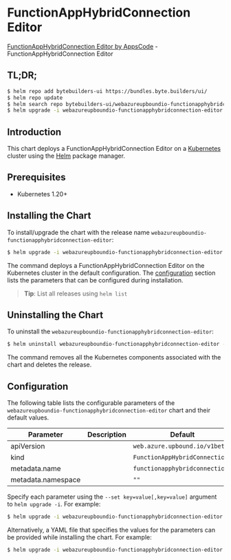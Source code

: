 # FunctionAppHybridConnection Editor

[FunctionAppHybridConnection Editor by AppsCode](https://byte.builders) - FunctionAppHybridConnection Editor

## TL;DR;

```bash
$ helm repo add bytebuilders-ui https://bundles.byte.builders/ui/
$ helm repo update
$ helm search repo bytebuilders-ui/webazureupboundio-functionapphybridconnection-editor --version=v0.4.18
$ helm upgrade -i webazureupboundio-functionapphybridconnection-editor bytebuilders-ui/webazureupboundio-functionapphybridconnection-editor -n default --create-namespace --version=v0.4.18
```

## Introduction

This chart deploys a FunctionAppHybridConnection Editor on a [Kubernetes](http://kubernetes.io) cluster using the [Helm](https://helm.sh) package manager.

## Prerequisites

- Kubernetes 1.20+

## Installing the Chart

To install/upgrade the chart with the release name `webazureupboundio-functionapphybridconnection-editor`:

```bash
$ helm upgrade -i webazureupboundio-functionapphybridconnection-editor bytebuilders-ui/webazureupboundio-functionapphybridconnection-editor -n default --create-namespace --version=v0.4.18
```

The command deploys a FunctionAppHybridConnection Editor on the Kubernetes cluster in the default configuration. The [configuration](#configuration) section lists the parameters that can be configured during installation.

> **Tip**: List all releases using `helm list`

## Uninstalling the Chart

To uninstall the `webazureupboundio-functionapphybridconnection-editor`:

```bash
$ helm uninstall webazureupboundio-functionapphybridconnection-editor -n default
```

The command removes all the Kubernetes components associated with the chart and deletes the release.

## Configuration

The following table lists the configurable parameters of the `webazureupboundio-functionapphybridconnection-editor` chart and their default values.

|     Parameter      | Description |                  Default                  |
|--------------------|-------------|-------------------------------------------|
| apiVersion         |             | <code>web.azure.upbound.io/v1beta1</code> |
| kind               |             | <code>FunctionAppHybridConnection</code>  |
| metadata.name      |             | <code>functionapphybridconnection</code>  |
| metadata.namespace |             | <code>""</code>                           |


Specify each parameter using the `--set key=value[,key=value]` argument to `helm upgrade -i`. For example:

```bash
$ helm upgrade -i webazureupboundio-functionapphybridconnection-editor bytebuilders-ui/webazureupboundio-functionapphybridconnection-editor -n default --create-namespace --version=v0.4.18 --set apiVersion=web.azure.upbound.io/v1beta1
```

Alternatively, a YAML file that specifies the values for the parameters can be provided while
installing the chart. For example:

```bash
$ helm upgrade -i webazureupboundio-functionapphybridconnection-editor bytebuilders-ui/webazureupboundio-functionapphybridconnection-editor -n default --create-namespace --version=v0.4.18 --values values.yaml
```
